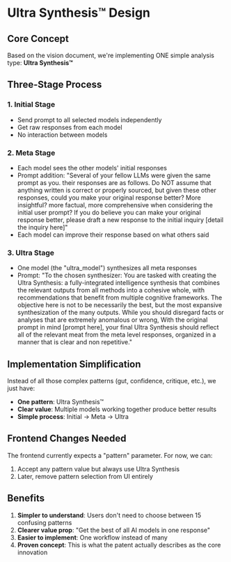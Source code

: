# Ultra Synthesis™ Design

## Core Concept

Based on the vision document, we're implementing ONE simple analysis type: **Ultra Synthesis™**

## Three-Stage Process

### 1. Initial Stage
- Send prompt to all selected models independently
- Get raw responses from each model
- No interaction between models

### 2. Meta Stage  
- Each model sees the other models' initial responses
- Prompt addition: "Several of your fellow LLMs were given the same prompt as you. their responses are as follows. Do NOT assume that anything written is correct or properly sourced, but given these other responses, could you make your original response better? More insightful? more factual, more comprehensive when considering the initial user prompt? If you do believe you can make your original response better, please draft a new response to the initial inquiry [detail the inquiry here]"
- Each model can improve their response based on what others said

### 3. Ultra Stage
- One model (the "ultra_model") synthesizes all meta responses
- Prompt: "To the chosen synthesizer: You are tasked with creating the Ultra Synthesis: a fully-integrated intelligence synthesis that combines the relevant outputs from all methods into a cohesive whole, with recommendations that benefit from multiple cognitive frameworks. The objective here is not to be necessarily the best, but the most expansive synthesization of the many outputs. While you should disregard facts or analyses that are extremely anomalous or wrong, With the original prompt in mind [prompt here], your final Ultra Synthesis should reflect all of the relevant meat from the meta level responses, organized in a manner that is clear and non repetitive."

## Implementation Simplification

Instead of all those complex patterns (gut, confidence, critique, etc.), we just have:
- **One pattern**: Ultra Synthesis™
- **Clear value**: Multiple models working together produce better results
- **Simple process**: Initial → Meta → Ultra

## Frontend Changes Needed

The frontend currently expects a "pattern" parameter. For now, we can:
1. Accept any pattern value but always use Ultra Synthesis
2. Later, remove pattern selection from UI entirely

## Benefits

1. **Simpler to understand**: Users don't need to choose between 15 confusing patterns
2. **Clearer value prop**: "Get the best of all AI models in one response"
3. **Easier to implement**: One workflow instead of many
4. **Proven concept**: This is what the patent actually describes as the core innovation